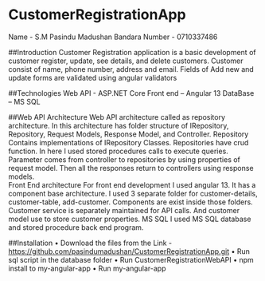 # CustomerRegistrationApp
 Name  - S.M Pasindu Madushan Bandara
Number - 0710337486

##Introduction
Customer Registration application is a basic development of customer register, update, see details, and delete customers.
Customer consist of name, phone number, address and email.
Fields of Add new and update forms are validated using angular validators

##Technologies
Web API - ASP.NET Core
Front end – Angular 13
DataBase – MS SQL

##Web API Architecture
Web API architecture called as repository architecture. In this architecture has folder structure of IRepository, Repository, Request Models, Response Model, and Controller.
Repository Contains implementations of IRepository Classes. Repositories have crud function. In here I used stored procedures calls to execute queries.
Parameter comes from controller to repositories by using properties of request model. Then all the responses return to controllers using response models.  
Front End architecture
For front end development I used angular 13. It has a component base architecture. I used 3 separate folder for customer-details, customer-table, add-customer. Components are exist inside those folders.
Customer service is separately maintained for API calls. And customer model use to store customer properties.
MS SQL
I used MS SQL database and stored procedure back end program.

##Installation
•	Download the files from the Link - https://github.com/pasindumadushan/CustomerRegistrationApp.git
•	Run sql script in the database folder
•	Run CustomerRegistrationWebAPI 
•	npm install to my-angular-app
•	Run my-angular-app

